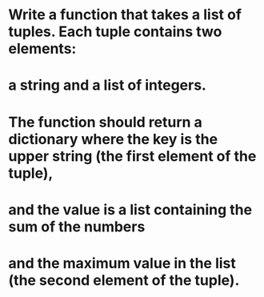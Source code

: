 # Write a function that takes a list of tuples. Each tuple contains two elements:
# a string and a list of integers.
# The function should return a dictionary where the key is the upper string (the first element of the tuple),
# and the value is a list containing the sum of the numbers
# and the maximum value in the list (the second element of the tuple).
